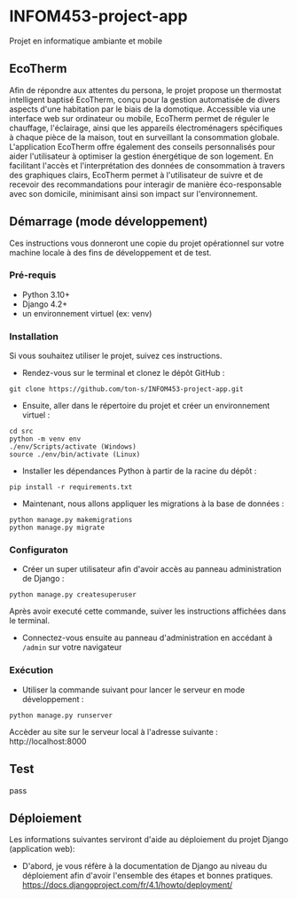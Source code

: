 # INFOM453-project-app

Projet en informatique ambiante et mobile

## EcoTherm

Afin de répondre aux attentes du persona, le projet propose un thermostat intelligent baptisé EcoTherm, conçu pour la gestion automatisée de divers aspects d'une habitation par le biais de la domotique. Accessible via une interface web sur ordinateur ou mobile, EcoTherm permet de réguler le chauffage, l'éclairage, ainsi que les appareils électroménagers spécifiques à chaque pièce de la maison, tout en surveillant la consommation globale. L'application EcoTherm offre également des conseils personnalisés pour aider l'utilisateur à optimiser la gestion énergétique de son logement. En facilitant l'accès et l'interprétation des données de consommation à travers des graphiques clairs, EcoTherm permet à l'utilisateur de suivre et de recevoir des recommandations pour interagir de manière éco-responsable avec son domicile, minimisant ainsi son impact sur l'environnement.

## Démarrage (mode développement)

Ces instructions vous donneront une copie du projet opérationnel sur votre machine locale à des fins de développement et de test.

### Pré-requis

- Python 3.10+
- Django 4.2+
- un environnement virtuel (ex: venv)

### Installation

Si vous souhaitez utiliser le projet, suivez ces instructions.

- Rendez-vous sur le terminal et clonez le dépôt GitHub :

```shell
git clone https://github.com/ton-s/INFOM453-project-app.git
```

- Ensuite, aller dans le répertoire du projet et créer un environnement virtuel :

```shell
cd src
python -m venv env
./env/Scripts/activate (Windows)
source ./env/bin/activate (Linux)
```

- Installer les dépendances Python à partir de la racine du dépôt :

```shell
pip install -r requirements.txt
```

- Maintenant, nous allons appliquer les migrations à la base de données :

```shell
python manage.py makemigrations
python manage.py migrate
```

### Configuraton

- Créer un super utilisateur afin d'avoir accès au panneau administration de Django :

```shell
python manage.py createsuperuser
```

Après avoir executé cette commande, suiver les instructions affichées dans le terminal.

- Connectez-vous ensuite au panneau d'administration en accédant à `/admin` sur votre navigateur

### Exécution

- Utiliser la commande suivant pour lancer le serveur en mode développement :

```shell
python manage.py runserver
```

Accèder au site sur le serveur local à l'adresse suivante :  http://localhost:8000

## Test
pass

## Déploiement

Les informations suivantes serviront d'aide au déploiement du projet Django (application web):
- D'abord, je vous réfère à la documentation de Django au niveau du déploiement afin d'avoir l'ensemble des étapes et bonnes pratiques.
https://docs.djangoproject.com/fr/4.1/howto/deployment/
